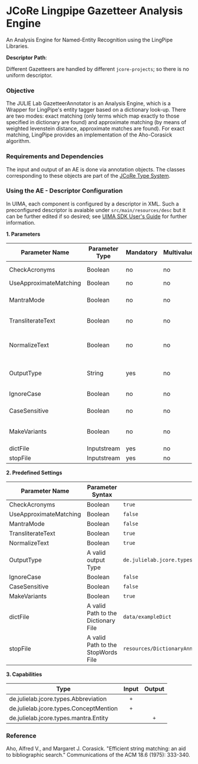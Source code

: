 # JCoRe Lingpipe Gazetteer Analysis Engine
An Analysis Engine for Named-Entity Recognition using the LingPipe Libraries.

**Descriptor Path**:

Different Gazetteers are handled by different `jcore-projects`; so there is no uniform descriptor.

### Objective
The JULIE Lab GazetteerAnnotator is an Analysis Engine, which is a Wrapper for LingPipe's entity tagger based on a dictionary look-up. There are two modes: exact matching (only terms which map exactly to 
those specified in dictionary are found) and approximate matching (by means of weighted levenstein distance, approximate matches are found). 
For exact matching, LingPipe provides an implementation of the Aho-Corasick algorithm.

### Requirements and Dependencies
The input and output of an AE is done via annotation objects. The classes corresponding to these objects are part of the [JCoRe Type System](https://github.com/JULIELab/jcore-base/tree/master/jcore-types).

### Using the AE - Descriptor Configuration
In UIMA, each component is configured by a descriptor in XML. Such a preconfigured descriptor is avaiable under `src/main/resources/desc` but it can be further edited if so desired; see [UIMA SDK User's Guide](https://uima.apache.org/downloads/releaseDocs/2.1.0-incubating/docs/html/tools/tools.html#ugr.tools.cde) for further information.

**1. Parameters**

| Parameter Name | Parameter Type | Mandatory | Multivalued | Description |
|----------------|----------------|-----------|-------------|-------------|
| CheckAcronyms | Boolean | no | no | Checks acronyms, needs to be true because of chunker injection |
| UseApproximateMatching | Boolean | no | no | Gazetteer mode, default value is false |
| MantraMode | Boolean | no | no | Activate this to use gazetteer files which contain detailed information like cuis or sources|
| TransliterateText | Boolean | no | no | Whether to strip accents and other character variations from the text |
| NormalizeText | Boolean | no | no | Parameter to indicate whether text should be normalized by completely removing dashes, parenthesis, genitive's and perhaps more |
| OutputType | String | yes | no | The UIMA annotation type that should be generated for text passages matching a dictionary entry|
| IgnoreCase | Boolean | no | no | Whether matching should be done case-sensitive or case-insensitive |
| CaseSensitive | Boolean | no | no | Only used in the annotator if approximate matching is enabled |
| MakeVariants| Boolean | no | no | Whether (non-)hyphenated/(non-)parenthesized dictionary variants should be generated |
| dictFile | Inputstream | yes | no | The Dictionary File |
| stopFile | Inputstream | yes | no | The StopWords File |


**2. Predefined Settings**

| Parameter Name | Parameter Syntax | Example |
|----------------|------------------|---------|
| CheckAcronyms | Boolean | `true` |
| UseApproximateMatching | Boolean | `false` |
| MantraMode | Boolean | `false` | 
| TransliterateText | Boolean | `true` |
| NormalizeText | Boolean | `true` |
| OutputType | A valid output Type | `de.julielab.jcore.types.Gene`|
| IgnoreCase | Boolean | `false` |
| CaseSensitive | Boolean | `false` |
| MakeVariants | Boolean | `true` |
| dictFile | A valid Path to the Dictionary File | `data/exampleDict` |
| stopFile | A valid Path to the StopWords File | `resources/DictionaryAnnotatorParams/stopwords/general_english_words`|


**3. Capabilities**

| Type | Input | Output |
|------|:-----:|:------:|
| de.julielab.jcore.types.Abbreviation |`+`| |
| de.julielab.jcore.types.ConceptMention |`+`|  |
| de.julielab.jcore.types.mantra.Entity |  |`+`|  

### Reference
Aho, Alfred V., and Margaret J. Corasick. "Efficient string matching: an aid to bibliographic search." Communications of the ACM 18.6 (1975): 333-340.

